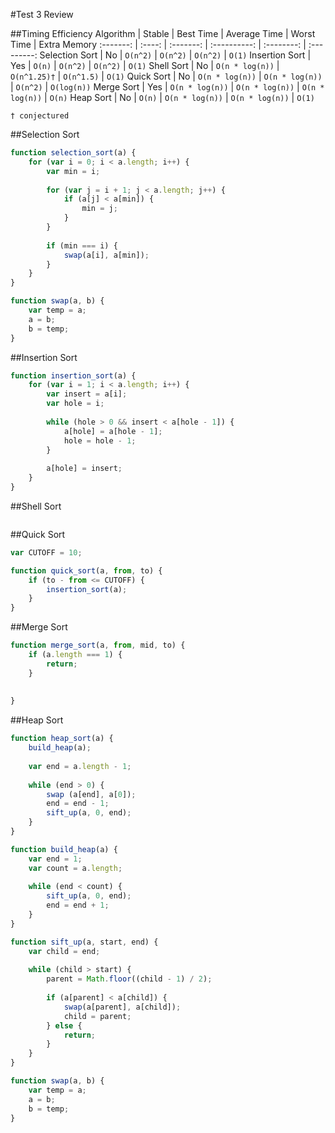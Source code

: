 #Test 3 Review

##Timing Efficiency
Algorithm | Stable | Best Time | Average Time | Worst Time | Extra Memory
:-------: | :----: | :-------: | :----------: | :--------: | :---------:
Selection Sort | No | `O(n^2)` | `O(n^2)` | `O(n^2)` | `O(1)`
Insertion Sort | Yes | `O(n)` | `O(n^2)` | `O(n^2)` | `O(1)`
Shell Sort | No | `O(n * log(n))` | `O(n^1.25)†` | `O(n^1.5)` | `O(1)`
Quick Sort | No | `O(n * log(n))` | `O(n * log(n))` | `O(n^2)` | `O(log(n))`
Merge Sort | Yes | `O(n * log(n))` | `O(n * log(n))` | `O(n * log(n))` | `O(n)`
Heap Sort | No | `O(n)` | `O(n * log(n))` | `O(n * log(n))` | `O(1)`

`† conjectured`

##Selection Sort

```javascript
function selection_sort(a) {
    for (var i = 0; i < a.length; i++) {
        var min = i;
        
        for (var j = i + 1; j < a.length; j++) {
            if (a[j] < a[min]) {
                min = j;
            }
        }
        
        if (min === i) {
            swap(a[i], a[min]);
        }
    }
}

function swap(a, b) {
    var temp = a;
    a = b;
    b = temp;
}
```

##Insertion Sort

```javascript
function insertion_sort(a) {
    for (var i = 1; i < a.length; i++) {
        var insert = a[i];
        var hole = i;
        
        while (hole > 0 && insert < a[hole - 1]) {
            a[hole] = a[hole - 1];
            hole = hole - 1;
        }
        
        a[hole] = insert;
    }
}
```

##Shell Sort

```javascript

```

##Quick Sort

```javascript
var CUTOFF = 10;

function quick_sort(a, from, to) {
    if (to - from <= CUTOFF) {
        insertion_sort(a);
    }
}
```

##Merge Sort

```javascript
function merge_sort(a, from, mid, to) {
    if (a.length === 1) {
        return;
    }
    
    
}
```

##Heap Sort

```javascript
function heap_sort(a) {
    build_heap(a);
    
    var end = a.length - 1;
    
    while (end > 0) {
        swap (a[end], a[0]);
        end = end - 1;
        sift_up(a, 0, end);
    }
}

function build_heap(a) {
    var end = 1;
    var count = a.length;
    
    while (end < count) {
        sift_up(a, 0, end);
        end = end + 1;
    }
}

function sift_up(a, start, end) {
    var child = end;
    
    while (child > start) {
        parent = Math.floor((child - 1) / 2);
        
        if (a[parent] < a[child]) {
            swap(a[parent], a[child]);
            child = parent;
        } else { 
            return;
        }
    }
}

function swap(a, b) {
    var temp = a;
    a = b;
    b = temp;
}
```
